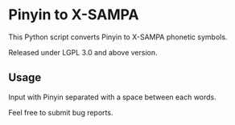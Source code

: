 Pinyin to X-SAMPA
=================

This Python script converts Pinyin to X-SAMPA phonetic symbols.

Released under LGPL 3.0 and above version.


Usage
-----

Input with Pinyin separated with a space between each words.

Feel free to submit bug reports.

